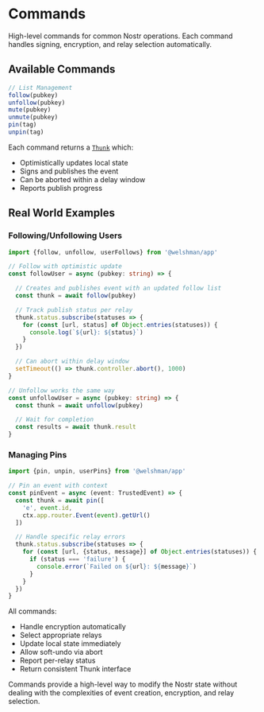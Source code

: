 # Commands

High-level commands for common Nostr operations.
Each command handles signing, encryption, and relay selection automatically.

## Available Commands

```typescript
// List Management
follow(pubkey)
unfollow(pubkey)
mute(pubkey)
unmute(pubkey)
pin(tag)
unpin(tag)
```

Each command returns a [`Thunk`](app/thunk) which:
- Optimistically updates local state
- Signs and publishes the event
- Can be aborted within a delay window
- Reports publish progress

## Real World Examples

### Following/Unfollowing Users

```typescript
import {follow, unfollow, userFollows} from '@welshman/app'

// Follow with optimistic update
const followUser = async (pubkey: string) => {

  // Creates and publishes event with an updated follow list
  const thunk = await follow(pubkey)

  // Track publish status per relay
  thunk.status.subscribe(statuses => {
    for (const [url, status] of Object.entries(statuses)) {
      console.log(`${url}: ${status}`)
    }
  })

  // Can abort within delay window
  setTimeout(() => thunk.controller.abort(), 1000)
}

// Unfollow works the same way
const unfollowUser = async (pubkey: string) => {
  const thunk = await unfollow(pubkey)

  // Wait for completion
  const results = await thunk.result
}
```

### Managing Pins

```typescript
import {pin, unpin, userPins} from '@welshman/app'

// Pin an event with context
const pinEvent = async (event: TrustedEvent) => {
  const thunk = await pin([
    'e', event.id,
    ctx.app.router.Event(event).getUrl()
  ])

  // Handle specific relay errors
  thunk.status.subscribe(statuses => {
    for (const [url, {status, message}] of Object.entries(statuses)) {
      if (status === 'failure') {
        console.error(`Failed on ${url}: ${message}`)
      }
    }
  })
}
```

All commands:
- Handle encryption automatically
- Select appropriate relays
- Update local state immediately
- Allow soft-undo via abort
- Report per-relay status
- Return consistent Thunk interface

Commands provide a high-level way to modify the Nostr state without dealing with the complexities of event creation, encryption, and relay selection.
